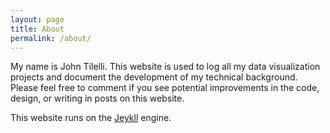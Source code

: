 ```yaml
---
layout: page
title: About
permalink: /about/
---
```


My name is John Tilelli. This website is used to log all my data visualization projects and document the development of my technical background. Please feel free to comment if you see potential improvements in the code, design, or writing in posts on this website. 

This website runs on the [Jeykll](https://jekyllrb.com/) engine. 
